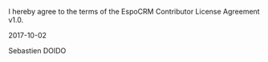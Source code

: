 I hereby agree to the terms of the EspoCRM Contributor License Agreement v1.0.

2017-10-02

Sebastien DOIDO
